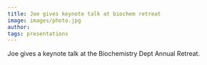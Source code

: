 ```yaml
---
title: Joe gives keynote talk at biochem retreat
image: images/photo.jpg
author:
tags: presentations
---
```


Joe gives a keynote talk at the Biochemistry Dept Annual Retreat.